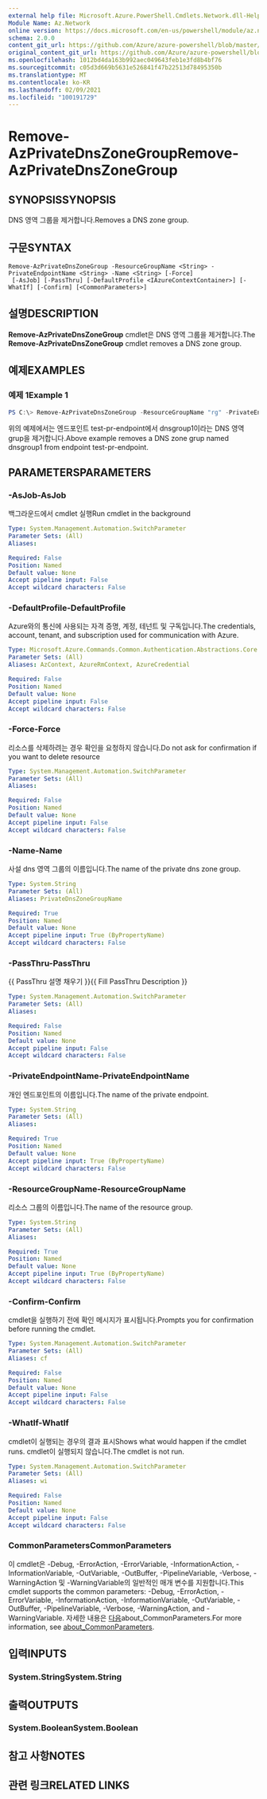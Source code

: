 ```yaml
---
external help file: Microsoft.Azure.PowerShell.Cmdlets.Network.dll-Help.xml
Module Name: Az.Network
online version: https://docs.microsoft.com/en-us/powershell/module/az.network/remove-azprivatednszonegroup
schema: 2.0.0
content_git_url: https://github.com/Azure/azure-powershell/blob/master/src/Network/Network/help/Remove-AzPrivateDnsZoneGroup.md
original_content_git_url: https://github.com/Azure/azure-powershell/blob/master/src/Network/Network/help/Remove-AzPrivateDnsZoneGroup.md
ms.openlocfilehash: 1012bd4da163b992aec049643feb1e3fd8b4bf76
ms.sourcegitcommit: c05d3d669b5631e526841f47b22513d78495350b
ms.translationtype: MT
ms.contentlocale: ko-KR
ms.lasthandoff: 02/09/2021
ms.locfileid: "100191729"
---
```

# <span data-ttu-id="a67c4-101">Remove-AzPrivateDnsZoneGroup</span><span class="sxs-lookup"><span data-stu-id="a67c4-101">Remove-AzPrivateDnsZoneGroup</span></span>

## <span data-ttu-id="a67c4-102">SYNOPSIS</span><span class="sxs-lookup"><span data-stu-id="a67c4-102">SYNOPSIS</span></span>
<span data-ttu-id="a67c4-103">DNS 영역 그룹을 제거합니다.</span><span class="sxs-lookup"><span data-stu-id="a67c4-103">Removes a DNS zone group.</span></span>

## <span data-ttu-id="a67c4-104">구문</span><span class="sxs-lookup"><span data-stu-id="a67c4-104">SYNTAX</span></span>

```
Remove-AzPrivateDnsZoneGroup -ResourceGroupName <String> -PrivateEndpointName <String> -Name <String> [-Force]
 [-AsJob] [-PassThru] [-DefaultProfile <IAzureContextContainer>] [-WhatIf] [-Confirm] [<CommonParameters>]
```

## <span data-ttu-id="a67c4-105">설명</span><span class="sxs-lookup"><span data-stu-id="a67c4-105">DESCRIPTION</span></span>
<span data-ttu-id="a67c4-106">**Remove-AzPrivateDnsZoneGroup** cmdlet은 DNS 영역 그룹을 제거합니다.</span><span class="sxs-lookup"><span data-stu-id="a67c4-106">The **Remove-AzPrivateDnsZoneGroup** cmdlet removes a DNS zone group.</span></span> 

## <span data-ttu-id="a67c4-107">예제</span><span class="sxs-lookup"><span data-stu-id="a67c4-107">EXAMPLES</span></span>

### <span data-ttu-id="a67c4-108">예제 1</span><span class="sxs-lookup"><span data-stu-id="a67c4-108">Example 1</span></span>
```powershell
PS C:\> Remove-AzPrivateDnsZoneGroup -ResourceGroupName "rg" -PrivateEndpointName "test-pr-endpoint" -name dnsgroup1 
```

<span data-ttu-id="a67c4-109">위의 예제에서는 엔드포인트 test-pr-endpoint에서 dnsgroup1이라는 DNS 영역 grup을 제거합니다.</span><span class="sxs-lookup"><span data-stu-id="a67c4-109">Above example removes a DNS zone grup named dnsgroup1 from endpoint test-pr-endpoint.</span></span>

## <span data-ttu-id="a67c4-110">PARAMETERS</span><span class="sxs-lookup"><span data-stu-id="a67c4-110">PARAMETERS</span></span>

### <span data-ttu-id="a67c4-111">-AsJob</span><span class="sxs-lookup"><span data-stu-id="a67c4-111">-AsJob</span></span>
<span data-ttu-id="a67c4-112">백그라운드에서 cmdlet 실행</span><span class="sxs-lookup"><span data-stu-id="a67c4-112">Run cmdlet in the background</span></span>

```yaml
Type: System.Management.Automation.SwitchParameter
Parameter Sets: (All)
Aliases:

Required: False
Position: Named
Default value: None
Accept pipeline input: False
Accept wildcard characters: False
```

### <span data-ttu-id="a67c4-113">-DefaultProfile</span><span class="sxs-lookup"><span data-stu-id="a67c4-113">-DefaultProfile</span></span>
<span data-ttu-id="a67c4-114">Azure와의 통신에 사용되는 자격 증명, 계정, 테넌트 및 구독입니다.</span><span class="sxs-lookup"><span data-stu-id="a67c4-114">The credentials, account, tenant, and subscription used for communication with Azure.</span></span>

```yaml
Type: Microsoft.Azure.Commands.Common.Authentication.Abstractions.Core.IAzureContextContainer
Parameter Sets: (All)
Aliases: AzContext, AzureRmContext, AzureCredential

Required: False
Position: Named
Default value: None
Accept pipeline input: False
Accept wildcard characters: False
```

### <span data-ttu-id="a67c4-115">-Force</span><span class="sxs-lookup"><span data-stu-id="a67c4-115">-Force</span></span>
<span data-ttu-id="a67c4-116">리소스를 삭제하려는 경우 확인을 요청하지 않습니다.</span><span class="sxs-lookup"><span data-stu-id="a67c4-116">Do not ask for confirmation if you want to delete resource</span></span>

```yaml
Type: System.Management.Automation.SwitchParameter
Parameter Sets: (All)
Aliases:

Required: False
Position: Named
Default value: None
Accept pipeline input: False
Accept wildcard characters: False
```

### <span data-ttu-id="a67c4-117">-Name</span><span class="sxs-lookup"><span data-stu-id="a67c4-117">-Name</span></span>
<span data-ttu-id="a67c4-118">사설 dns 영역 그룹의 이름입니다.</span><span class="sxs-lookup"><span data-stu-id="a67c4-118">The name of the private dns zone group.</span></span>

```yaml
Type: System.String
Parameter Sets: (All)
Aliases: PrivateDnsZoneGroupName

Required: True
Position: Named
Default value: None
Accept pipeline input: True (ByPropertyName)
Accept wildcard characters: False
```

### <span data-ttu-id="a67c4-119">-PassThru</span><span class="sxs-lookup"><span data-stu-id="a67c4-119">-PassThru</span></span>
<span data-ttu-id="a67c4-120">{{ PassThru 설명 채우기 }}</span><span class="sxs-lookup"><span data-stu-id="a67c4-120">{{ Fill PassThru Description }}</span></span>

```yaml
Type: System.Management.Automation.SwitchParameter
Parameter Sets: (All)
Aliases:

Required: False
Position: Named
Default value: None
Accept pipeline input: False
Accept wildcard characters: False
```

### <span data-ttu-id="a67c4-121">-PrivateEndpointName</span><span class="sxs-lookup"><span data-stu-id="a67c4-121">-PrivateEndpointName</span></span>
<span data-ttu-id="a67c4-122">개인 엔드포인트의 이름입니다.</span><span class="sxs-lookup"><span data-stu-id="a67c4-122">The name of the private endpoint.</span></span>

```yaml
Type: System.String
Parameter Sets: (All)
Aliases:

Required: True
Position: Named
Default value: None
Accept pipeline input: True (ByPropertyName)
Accept wildcard characters: False
```

### <span data-ttu-id="a67c4-123">-ResourceGroupName</span><span class="sxs-lookup"><span data-stu-id="a67c4-123">-ResourceGroupName</span></span>
<span data-ttu-id="a67c4-124">리소스 그룹의 이름입니다.</span><span class="sxs-lookup"><span data-stu-id="a67c4-124">The name of the resource group.</span></span>

```yaml
Type: System.String
Parameter Sets: (All)
Aliases:

Required: True
Position: Named
Default value: None
Accept pipeline input: True (ByPropertyName)
Accept wildcard characters: False
```

### <span data-ttu-id="a67c4-125">-Confirm</span><span class="sxs-lookup"><span data-stu-id="a67c4-125">-Confirm</span></span>
<span data-ttu-id="a67c4-126">cmdlet을 실행하기 전에 확인 메시지가 표시됩니다.</span><span class="sxs-lookup"><span data-stu-id="a67c4-126">Prompts you for confirmation before running the cmdlet.</span></span>

```yaml
Type: System.Management.Automation.SwitchParameter
Parameter Sets: (All)
Aliases: cf

Required: False
Position: Named
Default value: None
Accept pipeline input: False
Accept wildcard characters: False
```

### <span data-ttu-id="a67c4-127">-WhatIf</span><span class="sxs-lookup"><span data-stu-id="a67c4-127">-WhatIf</span></span>
<span data-ttu-id="a67c4-128">cmdlet이 실행되는 경우의 결과 표시</span><span class="sxs-lookup"><span data-stu-id="a67c4-128">Shows what would happen if the cmdlet runs.</span></span>
<span data-ttu-id="a67c4-129">cmdlet이 실행되지 않습니다.</span><span class="sxs-lookup"><span data-stu-id="a67c4-129">The cmdlet is not run.</span></span>

```yaml
Type: System.Management.Automation.SwitchParameter
Parameter Sets: (All)
Aliases: wi

Required: False
Position: Named
Default value: None
Accept pipeline input: False
Accept wildcard characters: False
```

### <span data-ttu-id="a67c4-130">CommonParameters</span><span class="sxs-lookup"><span data-stu-id="a67c4-130">CommonParameters</span></span>
<span data-ttu-id="a67c4-131">이 cmdlet은 -Debug, -ErrorAction, -ErrorVariable, -InformationAction, -InformationVariable, -OutVariable, -OutBuffer, -PipelineVariable, -Verbose, -WarningAction 및 -WarningVariable의 일반적인 매개 변수를 지원합니다.</span><span class="sxs-lookup"><span data-stu-id="a67c4-131">This cmdlet supports the common parameters: -Debug, -ErrorAction, -ErrorVariable, -InformationAction, -InformationVariable, -OutVariable, -OutBuffer, -PipelineVariable, -Verbose, -WarningAction, and -WarningVariable.</span></span> <span data-ttu-id="a67c4-132">자세한 내용은 [다음](http://go.microsoft.com/fwlink/?LinkID=113216)about_CommonParameters.</span><span class="sxs-lookup"><span data-stu-id="a67c4-132">For more information, see [about_CommonParameters](http://go.microsoft.com/fwlink/?LinkID=113216).</span></span>

## <span data-ttu-id="a67c4-133">입력</span><span class="sxs-lookup"><span data-stu-id="a67c4-133">INPUTS</span></span>

### <span data-ttu-id="a67c4-134">System.String</span><span class="sxs-lookup"><span data-stu-id="a67c4-134">System.String</span></span>

## <span data-ttu-id="a67c4-135">출력</span><span class="sxs-lookup"><span data-stu-id="a67c4-135">OUTPUTS</span></span>

### <span data-ttu-id="a67c4-136">System.Boolean</span><span class="sxs-lookup"><span data-stu-id="a67c4-136">System.Boolean</span></span>

## <span data-ttu-id="a67c4-137">참고 사항</span><span class="sxs-lookup"><span data-stu-id="a67c4-137">NOTES</span></span>

## <span data-ttu-id="a67c4-138">관련 링크</span><span class="sxs-lookup"><span data-stu-id="a67c4-138">RELATED LINKS</span></span>
